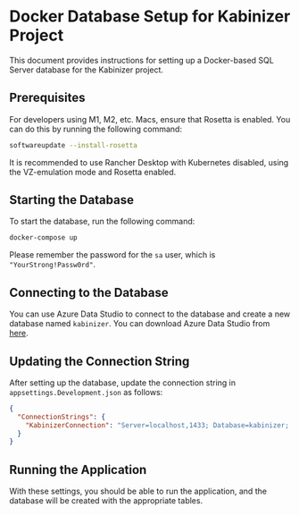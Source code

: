 # Docker Database Setup for Kabinizer Project

This document provides instructions for setting up a Docker-based SQL Server database for the Kabinizer project.

## Prerequisites

For developers using M1, M2, etc. Macs, ensure that Rosetta is enabled. You can do this by running the following command:

```bash
softwareupdate --install-rosetta
```

It is recommended to use Rancher Desktop with Kubernetes disabled, using the VZ-emulation mode and Rosetta enabled.

## Starting the Database

To start the database, run the following command:

```bash
docker-compose up
```

Please remember the password for the `sa` user, which is `"YourStrong!Passw0rd"`.

## Connecting to the Database

You can use Azure Data Studio to connect to the database and create a new database named `kabinizer`. You can download Azure Data Studio from [here](https://azure.microsoft.com/en-us/products/data-studio).

## Updating the Connection String

After setting up the database, update the connection string in `appsettings.Development.json` as follows:

```json
{
  "ConnectionStrings": {
    "KabinizerConnection": "Server=localhost,1433; Database=kabinizer; User Id=sa; Password=YourStrong!Passw0rd; TrustServerCertificate=true;"
  }
}
```

## Running the Application
With these settings, you should be able to run the application, and the database will be created with the appropriate tables.
